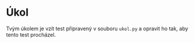 # Úkol

Tvým úkolem je vzít test připravený v souboru `ukol.py` a opravit ho tak, aby tento test procházel.
